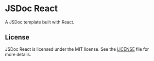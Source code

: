 # JSDoc React

A JSDoc template built with React.

## License

JSDoc React is licensed under the MIT license. See the
[LICENSE](https://github.com/nullobject/fkit/blob/master/LICENSE.md) file for
more details.
